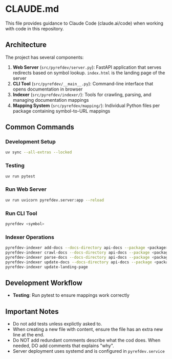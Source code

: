 # CLAUDE.md

This file provides guidance to Claude Code (claude.ai/code) when working with code in this repository.

## Architecture

The project has several components:

1. **Web Server** (`src/pyrefdev/server.py`): FastAPI application that serves redirects based on symbol lookup. `index.html` is the landing page of the server
2. **CLI Tool** (`src/pyrefdev/__main__.py`): Command-line interface that opens documentation in browser
3. **Indexer** (`src/pyrefdev/indexer/`): Tools for crawling, parsing, and managing documentation mappings
4. **Mapping System** (`src/pyrefdev/mapping/`): Individual Python files per package containing symbol-to-URL mappings

## Common Commands

### Development Setup
```bash
uv sync --all-extras --locked
```

### Testing
```bash
uv run pytest
```

### Run Web Server
```bash
uv run uvicorn pyrefdev.server:app --reload
```

### Run CLI Tool
```bash
pyrefdev <symbol>
```

### Indexer Operations
```bash
pyrefdev-indexer add-docs --docs-directory api-docs --package <package> --url <API reference doc root URL>
pyrefdev-indexer crawl-docs --docs-directory api-docs --package <package>
pyrefdev-indexer parse-docs --docs-directory api-docs --package <package>
pyrefdev-indexer update-docs --docs-directory api-docs --package <package>
pyrefdev-indexer update-landing-page
```

## Development Workflow

- **Testing**: Run pytest to ensure mappings work correctly

## Important Notes

- Do not add tests unless explictly asked to.
- When creating a new file with content, ensure the file has an extra new line at the end.
- Do NOT add redundant comments describe what the cod does. When needed, DO add comments that explains "why".
- Server deployment uses systemd and is configured in `pyrefdev.service`
